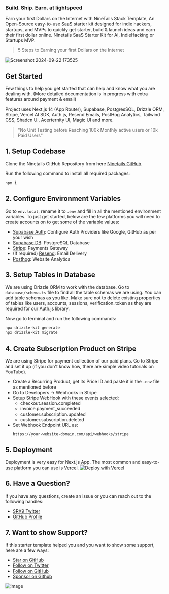 
### Build. Ship. Earn. at lightspeed

Earn your first Dollars on the Internet with NineTails Stack Template, An Open-Source easy-to-use SaaS starter kit designed for indie hackers, startups, and MVPs to quickly get starter, build & launch ideas and earn their first dollar online.
Ninetails SaaS Starter Kit for AI, IndieHacking or Startups MVP.

> 5 Steps to Earning your first Dollars on the Internet

![Screenshot 2024-09-22 173525](https://github.com/user-attachments/assets/3ca18b11-4b03-4e0e-ae46-92d599f61ea7)

## Get Started

Few things to help you get started that can help and know what you are dealing with. (More detailed documentation is in progress with extra features around payment & email)

Project uses Next.js 14 (App Router), Supabase, PostgresSQL, Drizzle ORM, Stripe, Vercel AI SDK, Auth.js, Resend Emails, PostHog Analytics, Tailwind CSS, Shadcn UI, Acerternity UI, Magic UI and more.

> "No Unit Testing before Reaching 100k Monthly active users or 10k Paid Users"

## 1. Setup Codebase

Clone the Ninetails GitHub Repository from here [Ninetails GitHub](https://github.com/SRX9/ninetails-stack).

Run the following command to install all required packages:

```bash
npm i
```

## 2. Configure Environment Variables

Go to `env.local`, rename it to `.env` and fill in all the mentioned environment variables. To just get started, below are the few platforms you will need to create accounts on to get some of the variable values:

- [Supabase Auth](https://supabase.com/auth): Configure Auth Providers like Google, GitHub as per your wish
- [Supabase DB](https://supabase.com/database): PostgreSQL Database
- [Stripe](https://stripe.com?ref=ninetails-stack.dev): Payments Gateway
- (If required) [Resend](https://resend.com): Email Delivery
- [Posthog](https://Posthog.com): Website Analytics

## 3. Setup Tables in Database

We are using Drizzle ORM to work with the database. Go to `database/schema.ts` file to find all the table schemas we are using. You can add table schemas as you like. Make sure not to delete existing properties of tables like users, accounts, sessions, verification_token as they are required for our Auth.js library.

Now go to terminal and run the following commands:

```bash
npx drizzle-kit generate
npx drizzle-kit migrate
```

## 4. Create Subscription Product on Stripe

We are using Stripe for payment collection of our paid plans. Go to Stripe and set it up (if you don't know how, there are simple video tutorials on YouTube).

- Create a Recurring Product, get its Price ID and paste it in the `.env` file as mentioned before
- Go to Developers -> Webhooks in Stripe
- Setup Stripe WebHook with these events selected:
  - checkout.session.completed
  - invoice.payment_succeeded
  - customer.subscription.updated
  - customer.subscription.deleted
- Set Webhook Endpoint URL as:
  ```
  https://your-website-domain.com/api/webhooks/stripe
  ```

## 5. Deployment

Deployment is very easy for Next.js App. The most common and easy-to-use platform you can use is [Vercel](https://vercel.com?ref=ninetails-stack.dev).
[![Deploy with Vercel](https://vercel.com/button)](https://vercel.com/new/clone?repository-url=https%3A%2F%2Fgithub.com%2Fvercel%2Fnext.js%2Ftree%2Fcanary%2Fexamples%2Fhello-world)

## 6. Have a Question?

If you have any questions, create an issue or you can reach out to the following handles:

- [SRX9 Twitter](https://twitter.com/s_r_x_9)
- [GitHub Profile](https://github.com/SRX9)

## 7. Want to show Support?

If this starter template helped you and you want to show some support, here are a few ways:

- [Star on GitHub](https://github.com/SRX9/ninetails-stack)
- [Follow on Twitter](https://twitter.com/s_r_x_9)
- [Follow on GitHub](https://github.com/SRX9)
- [Sponsor on Github](https://github.com/sponsors/SRX9)

![image](https://github.com/user-attachments/assets/8d03dddd-946d-4509-bf1b-0dc9db57c235)

